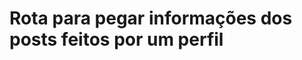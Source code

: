 #  Rota para pegar informações dos posts feitos por um perfil

<api-endpoint openapi-path="../../specifications/shapeUpSwagger2.json" method="GET" endpoint="/Profile/v1/{id}/getPosts"/>